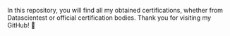 In this repository, you will find all my obtained certifications, whether from Datascientest or official certification bodies. Thank you for visiting my GitHub! 🌟
